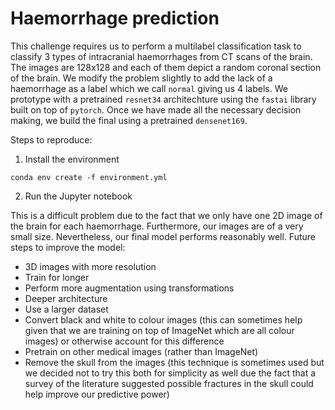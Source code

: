 # Haemorrhage prediction

This challenge requires us to perform a multilabel classification task to classify 3 types of intracranial haemorrhages from CT scans of the brain. The images are 128x128 and each of them depict a random coronal section of the brain. We modify the problem slightly to add the lack of a haemorrhage as a label which we call `normal`  giving us 4 labels. We prototype with a pretrained `resnet34` architechture using the `fastai` library built on top of `pytorch`. Once we have made all the necessary decision making, we build the final using a pretrained `densenet169`.

Steps to reproduce:

1. Install the environment

`conda env create -f environment.yml`

2. Run the Jupyter notebook


This is a difficult problem due to the fact that we only have one 2D image of the brain for each haemorrhage. Furthermore, our images are of a very small size. Nevertheless, our final model performs reasonably well. Future steps to improve the model:

- 3D images with more resolution
- Train for longer
- Perform more augmentation using transformations
- Deeper architecture
- Use a larger dataset
- Convert black and white to colour images (this can sometimes help given that we are training on top of ImageNet which are all colour images) or otherwise account for this difference
- Pretrain on other medical images (rather than ImageNet)
- Remove the skull from the images (this technique is sometimes used but we decided not to try this both for simplicity as well due the fact that a survey of the literature suggested possible fractures in the skull could help improve our predictive power) 